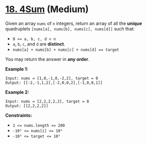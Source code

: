 # [18. 4Sum][link] (Medium)

[link]: https://leetcode.com/problems/4sum/

Given an array `nums` of `n` integers, return an array of all the **unique** quadruplets `[nums[a],
nums[b], nums[c], nums[d]]` such that:

- `0 <= a, b, c, d < n`
- `a`, `b`, `c`, and `d` are **distinct**.
- `nums[a] + nums[b] + nums[c] + nums[d] == target`

You may return the answer in **any order**.

**Example 1:**

```
Input: nums = [1,0,-1,0,-2,2], target = 0
Output: [[-2,-1,1,2],[-2,0,0,2],[-1,0,0,1]]
```

**Example 2:**

```
Input: nums = [2,2,2,2,2], target = 8
Output: [[2,2,2,2]]
```

**Constraints:**

- `1 <= nums.length <= 200`
- `-10⁹ <= nums[i] <= 10⁹`
- `-10⁹ <= target <= 10⁹`
